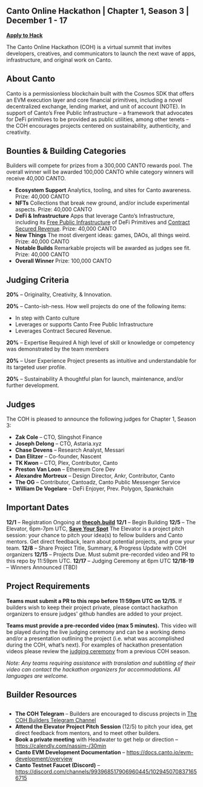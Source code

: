## Canto Online Hackathon | Chapter 1, Season 3 | December 1 - 17

[**Apply to Hack**](https://eugnmr538db.typeform.com/to/ibNJdDpB)  

The Canto Online Hackathon (COH) is a virtual summit that invites developers, creatives, and communicators to launch the next wave of apps, infrastructure, and original work on Canto. 



## **About Canto**

Canto is a permissionless blockchain built with the Cosmos SDK that offers an EVM execution layer and core financial primitives, including a novel decentralized exchange, lending market, and unit of account (NOTE). In support of Canto’s Free Public Infrastructure – a framework that advocates for DeFi primitives to be provided as public utilities, among other tenets –  the COH encourages projects centered on sustainability, authenticity, and creativity. 


## **Bounties & Building Categories**
Builders will compete for prizes from a 300,000 CANTO rewards pool. The overall winner will be awarded 100,000 CANTO while category winners will receive 40,000 CANTO.

* **Ecosystem Support** 
Analytics, tooling, and sites for Canto awareness. 
Prize: 40,000 CANTO
* **NFTs**
Collections that break new ground, and/or include experimental aspects. 
Prize: 40,000 CANTO
* **DeFi & Infrastructure** 
Apps that leverage Canto’s Infrastructure, including its [Free Public Infrastructure](https://docs.canto.io/readme/free-public-infrastructure-fpi) of DeFi Primitives and [Contract Secured Revenue](https://canto.mirror.xyz/QjMcVxG65ScvuK0uMQ9W7I0gyo77jrEUIKibxWz0ebI). 
Prize: 40,000 CANTO
* **New Things**
The most divergent ideas: games, DAOs, all things weird.  
Prize: 40,000 CANTO
* **Notable Builds**
Remarkable projects will be awarded as judges see fit. 
Prize: 40,000 CANTO
* **Overall Winner**
Prize: 100,000 CANTO


## **Judging Criteria**

**20%** – Originality, Creativity, & Innovation.

**20%** – Canto-ish-ness. How well projects do one of the following items:
* In step with Canto culture
* Leverages or supports Canto Free Public Infrastructure
* Leverages Contract Secured Revenue.

**20%** – Expertise Required
A high level of skill or knowledge or competency was demonstrated by the team members

**20%** – User Experience
Project presents as intuitive and understandable for its targeted user profile.

**20%** – Sustainability
A thoughtful plan for launch, maintenance, and/or further development.  



## **Judges**

The COH is pleased to announce the following judges for Chapter 1, Season 3:

* **Zak Cole** – CTO, Slingshot Finance
* **Joseph Delong** – CTO, Astaria.xyz
* **Chase Devens** – Research Analyst, Messari
* **Dan Elitzer** – Co-founder, Nascent
* **TK Kwon** – CTO, Plex, Contributor, Canto
* **Preston Van Loon** – Ethereum Core Dev
* **Alexandre Mortreux** – Design Director, Ankr, Contributor, Canto
* **The OG** – Contributor, Cantoadz, Canto Public Messenger Service 
* **William De Vogelare** – DeFi Enjoyer, Prev. Polygon, Spankchain

## **Important Dates**

**12/1** – Registration Ongoing at [**thecoh.build**](https://thecoh.build)
**12/1** – Begin Building
**12/5** – The Elevator, 6pm-7pm UTC, [**Save Your Spot**](https://crowdcast.io/c/s3elevator)
The Elevator is a project pitch session: your chance to pitch your idea(s) to fellow builders and Canto mentors. Get direct feedback, learn about potential projects, and grow your team. 
**12/8** – Share Project Title, Summary, & Progress Update with COH organizers
**12/15** – Projects Due. Must submit pre-recorded video and PR to this repo by 11:59pm UTC.
**12/17** – Judging Ceremony at 6pm UTC
**12/18-19** – Winners Announced (TBD)

## **Project Requirements** ## 

**Teams must submit a PR to this repo before 11:59pm UTC on 12/15.** 
If builders wish to keep their project private, please contact hackathon organizers to ensure judges' github handles are added to your project. 

**Teams must provide a pre-recorded video (max 5 minutes).** 
This video will be played during the live judging ceremony and can be a working demo and/or a presentation outlining the project (i.e. what was accomplished during the COH, what’s next). For examples of hackathon presentation videos please review the [judging ceremony](https://www.youtube.com/watch?v=A4A4y4FE6u0) from a previous COH season. 

*Note: Any teams requiring assistance with translation and subtitling of their video can contact the hackathon organizers for accommodations. All languages are welcome.* 

## **Builder Resources**
## 

* **The COH Telegram** – Builders are encouraged to discuss projects in [The COH Builders Telegram Channel](https://t.me/+aXvNO-ZcrWZjYTIx) 
* **Attend the Elevator Project Pitch Session** (12/5) to pitch your idea, get direct feedback from mentors, and to meet other builders.
* **Book a private meeting** with Headwater to get help or direction – https://calendly.com/nassim-/30min
* **Canto EVM Development Documentation** – https://docs.canto.io/evm-development/overview
* **Canto Testnet Faucet (Discord)** – https://discord.com/channels/993968517906960445/1029450708371656715
